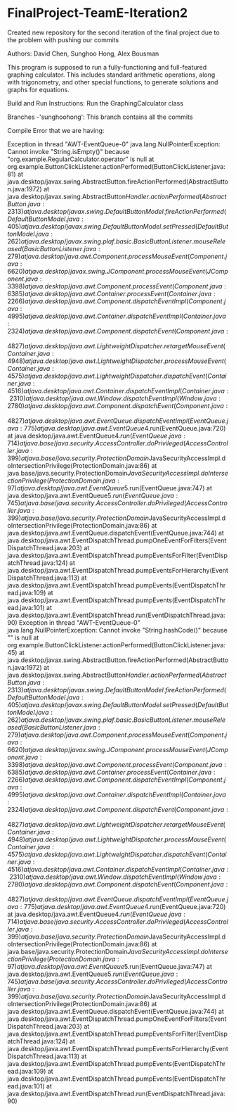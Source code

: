 # FinalProject-TeamE-Iteration2

Created new repository for the second iteration of the final project due to the problem with pushing our commits

Authors: David Chen, Sunghoo Hong, Alex Bousman

This program is supposed to run a fully-functioning and full-featured graphing calculator. This includes standard arithmetic operations, along with trigonometry, and other special functions, to generate solutions and graphs for equations.

Build and Run Instructions: Run the GraphingCalculator class

Branches
-'sunghoohong': This branch contains all the commits

Compile Error that we are having:

Exception in thread "AWT-EventQueue-0" java.lang.NullPointerException: Cannot invoke "String.isEmpty()" because "org.example.RegularCalculator.operator" is null
	at org.example.ButtonClickListener.actionPerformed(ButtonClickListener.java:81)
	at java.desktop/javax.swing.AbstractButton.fireActionPerformed(AbstractButton.java:1972)
	at java.desktop/javax.swing.AbstractButton$Handler.actionPerformed(AbstractButton.java:2313)
	at java.desktop/javax.swing.DefaultButtonModel.fireActionPerformed(DefaultButtonModel.java:405)
	at java.desktop/javax.swing.DefaultButtonModel.setPressed(DefaultButtonModel.java:262)
	at java.desktop/javax.swing.plaf.basic.BasicButtonListener.mouseReleased(BasicButtonListener.java:279)
	at java.desktop/java.awt.Component.processMouseEvent(Component.java:6620)
	at java.desktop/javax.swing.JComponent.processMouseEvent(JComponent.java:3398)
	at java.desktop/java.awt.Component.processEvent(Component.java:6385)
	at java.desktop/java.awt.Container.processEvent(Container.java:2266)
	at java.desktop/java.awt.Component.dispatchEventImpl(Component.java:4995)
	at java.desktop/java.awt.Container.dispatchEventImpl(Container.java:2324)
	at java.desktop/java.awt.Component.dispatchEvent(Component.java:4827)
	at java.desktop/java.awt.LightweightDispatcher.retargetMouseEvent(Container.java:4948)
	at java.desktop/java.awt.LightweightDispatcher.processMouseEvent(Container.java:4575)
	at java.desktop/java.awt.LightweightDispatcher.dispatchEvent(Container.java:4516)
	at java.desktop/java.awt.Container.dispatchEventImpl(Container.java:2310)
	at java.desktop/java.awt.Window.dispatchEventImpl(Window.java:2780)
	at java.desktop/java.awt.Component.dispatchEvent(Component.java:4827)
	at java.desktop/java.awt.EventQueue.dispatchEventImpl(EventQueue.java:775)
	at java.desktop/java.awt.EventQueue$4.run(EventQueue.java:720)
	at java.desktop/java.awt.EventQueue$4.run(EventQueue.java:714)
	at java.base/java.security.AccessController.doPrivileged(AccessController.java:399)
	at java.base/java.security.ProtectionDomain$JavaSecurityAccessImpl.doIntersectionPrivilege(ProtectionDomain.java:86)
	at java.base/java.security.ProtectionDomain$JavaSecurityAccessImpl.doIntersectionPrivilege(ProtectionDomain.java:97)
	at java.desktop/java.awt.EventQueue$5.run(EventQueue.java:747)
	at java.desktop/java.awt.EventQueue$5.run(EventQueue.java:745)
	at java.base/java.security.AccessController.doPrivileged(AccessController.java:399)
	at java.base/java.security.ProtectionDomain$JavaSecurityAccessImpl.doIntersectionPrivilege(ProtectionDomain.java:86)
	at java.desktop/java.awt.EventQueue.dispatchEvent(EventQueue.java:744)
	at java.desktop/java.awt.EventDispatchThread.pumpOneEventForFilters(EventDispatchThread.java:203)
	at java.desktop/java.awt.EventDispatchThread.pumpEventsForFilter(EventDispatchThread.java:124)
	at java.desktop/java.awt.EventDispatchThread.pumpEventsForHierarchy(EventDispatchThread.java:113)
	at java.desktop/java.awt.EventDispatchThread.pumpEvents(EventDispatchThread.java:109)
	at java.desktop/java.awt.EventDispatchThread.pumpEvents(EventDispatchThread.java:101)
	at java.desktop/java.awt.EventDispatchThread.run(EventDispatchThread.java:90)
Exception in thread "AWT-EventQueue-0" java.lang.NullPointerException: Cannot invoke "String.hashCode()" because "<local7>" is null
	at org.example.ButtonClickListener.actionPerformed(ButtonClickListener.java:45)
	at java.desktop/javax.swing.AbstractButton.fireActionPerformed(AbstractButton.java:1972)
	at java.desktop/javax.swing.AbstractButton$Handler.actionPerformed(AbstractButton.java:2313)
	at java.desktop/javax.swing.DefaultButtonModel.fireActionPerformed(DefaultButtonModel.java:405)
	at java.desktop/javax.swing.DefaultButtonModel.setPressed(DefaultButtonModel.java:262)
	at java.desktop/javax.swing.plaf.basic.BasicButtonListener.mouseReleased(BasicButtonListener.java:279)
	at java.desktop/java.awt.Component.processMouseEvent(Component.java:6620)
	at java.desktop/javax.swing.JComponent.processMouseEvent(JComponent.java:3398)
	at java.desktop/java.awt.Component.processEvent(Component.java:6385)
	at java.desktop/java.awt.Container.processEvent(Container.java:2266)
	at java.desktop/java.awt.Component.dispatchEventImpl(Component.java:4995)
	at java.desktop/java.awt.Container.dispatchEventImpl(Container.java:2324)
	at java.desktop/java.awt.Component.dispatchEvent(Component.java:4827)
	at java.desktop/java.awt.LightweightDispatcher.retargetMouseEvent(Container.java:4948)
	at java.desktop/java.awt.LightweightDispatcher.processMouseEvent(Container.java:4575)
	at java.desktop/java.awt.LightweightDispatcher.dispatchEvent(Container.java:4516)
	at java.desktop/java.awt.Container.dispatchEventImpl(Container.java:2310)
	at java.desktop/java.awt.Window.dispatchEventImpl(Window.java:2780)
	at java.desktop/java.awt.Component.dispatchEvent(Component.java:4827)
	at java.desktop/java.awt.EventQueue.dispatchEventImpl(EventQueue.java:775)
	at java.desktop/java.awt.EventQueue$4.run(EventQueue.java:720)
	at java.desktop/java.awt.EventQueue$4.run(EventQueue.java:714)
	at java.base/java.security.AccessController.doPrivileged(AccessController.java:399)
	at java.base/java.security.ProtectionDomain$JavaSecurityAccessImpl.doIntersectionPrivilege(ProtectionDomain.java:86)
	at java.base/java.security.ProtectionDomain$JavaSecurityAccessImpl.doIntersectionPrivilege(ProtectionDomain.java:97)
	at java.desktop/java.awt.EventQueue$5.run(EventQueue.java:747)
	at java.desktop/java.awt.EventQueue$5.run(EventQueue.java:745)
	at java.base/java.security.AccessController.doPrivileged(AccessController.java:399)
	at java.base/java.security.ProtectionDomain$JavaSecurityAccessImpl.doIntersectionPrivilege(ProtectionDomain.java:86)
	at java.desktop/java.awt.EventQueue.dispatchEvent(EventQueue.java:744)
	at java.desktop/java.awt.EventDispatchThread.pumpOneEventForFilters(EventDispatchThread.java:203)
	at java.desktop/java.awt.EventDispatchThread.pumpEventsForFilter(EventDispatchThread.java:124)
	at java.desktop/java.awt.EventDispatchThread.pumpEventsForHierarchy(EventDispatchThread.java:113)
	at java.desktop/java.awt.EventDispatchThread.pumpEvents(EventDispatchThread.java:109)
	at java.desktop/java.awt.EventDispatchThread.pumpEvents(EventDispatchThread.java:101)
	at java.desktop/java.awt.EventDispatchThread.run(EventDispatchThread.java:90)
